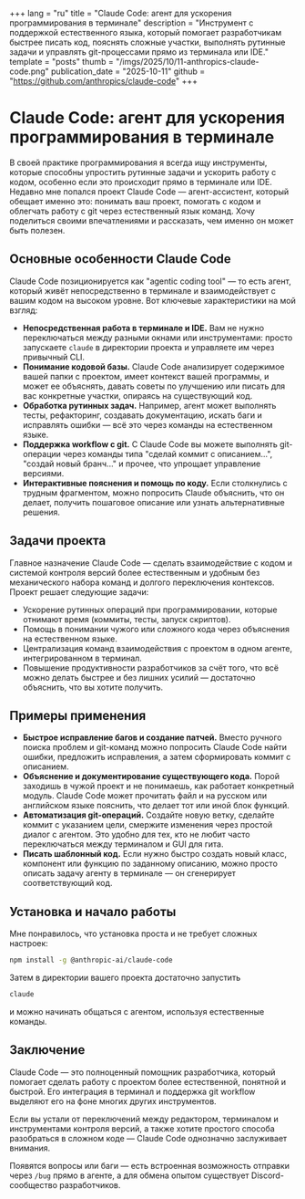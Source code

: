 +++
lang = "ru"
title = "Claude Code: агент для ускорения программирования в терминале"
description = "Инструмент с поддержкой естественного языка, который помогает разработчикам быстрее писать код, пояснять сложные участки, выполнять рутинные задачи и управлять git-процессами прямо из терминала или IDE."
template = "posts"
thumb = "/imgs/2025/10/11-anthropics-claude-code.png"
publication_date = "2025-10-11"
github = "https://github.com/anthropics/claude-code"
+++

# Claude Code: агент для ускорения программирования в терминале

В своей практике программирования я всегда ищу инструменты, которые способны упростить рутинные задачи и ускорить работу с кодом, особенно если это происходит прямо в терминале или IDE. Недавно мне попался проект Claude Code — агент-ассистент, который обещает именно это: понимать ваш проект, помогать с кодом и облегчать работу с git через естественный язык команд. Хочу поделиться своими впечатлениями и рассказать, чем именно он может быть полезен.

## Основные особенности Claude Code

Claude Code позиционируется как "agentic coding tool" — то есть агент, который живёт непосредственно в терминале и взаимодействует с вашим кодом на высоком уровне. Вот ключевые характеристики на мой взгляд:

- **Непосредственная работа в терминале и IDE.** Вам не нужно переключаться между разными окнами или инструментами: просто запускаете `claude` в директории проекта и управляете им через привычный CLI.
- **Понимание кодовой базы.** Claude Code анализирует содержимое вашей папки с проектом, имеет контекст вашей программы, и может ее объяснять, давать советы по улучшению или писать для вас конкретные участки, опираясь на существующий код.
- **Обработка рутинных задач.** Например, агент может выполнять тесты, рефакторинг, создавать документацию, искать баги и исправлять ошибки — всё это через команды на естественном языке.
- **Поддержка workflow с git.** С Claude Code вы можете выполнять git-операции через команды типа "сделай коммит с описанием...", "создай новый бранч..." и прочее, что упрощает управление версиями.
- **Интерактивные пояснения и помощь по коду.** Если столкнулись с трудным фрагментом, можно попросить Claude объяснить, что он делает, получить пошаговое описание или узнать альтернативные решения.

## Задачи проекта

Главное назначение Claude Code — сделать взаимодействие с кодом и системой контроля версий более естественным и удобным без механического набора команд и долгого переключения контексов. Проект решает следующие задачи:

- Ускорение рутинных операций при программировании, которые отнимают время (коммиты, тесты, запуск скриптов).
- Помощь в понимании чужого или сложного кода через объяснения на естественном языке.
- Централизация команд взаимодействия с проектом в одном агенте, интегрированном в терминал.
- Повышение продуктивности разработчиков за счёт того, что всё можно делать быстрее и без лишних усилий — достаточно объяснить, что вы хотите получить.

## Примеры применения

- **Быстрое исправление багов и создание патчей.** Вместо ручного поиска проблем и git-команд можно попросить Claude Code найти ошибки, предложить исправления, а затем сформировать коммит с описанием.  
- **Объяснение и документирование существующего кода.** Порой заходишь в чужой проект и не понимаешь, как работает конкретный модуль. Claude Code может прочитать файл и на русском или английском языке пояснить, что делает тот или иной блок функций.  
- **Автоматизация git-операций.** Создайте новую ветку, сделайте коммит с указанием цели, смержите изменения через простой диалог с агентом. Это удобно для тех, кто не любит часто переключаться между терминалом и GUI для гита.  
- **Писать шаблонный код.** Если нужно быстро создать новый класс, компонент или функцию по заданному описанию, можно просто описать задачу агенту в терминале — он сгенерирует соответствующий код.  

## Установка и начало работы

Мне понравилось, что установка проста и не требует сложных настроек:

```bash
npm install -g @anthropic-ai/claude-code
```

Затем в директории вашего проекта достаточно запустить

```bash
claude
```

и можно начинать общаться с агентом, используя естественные команды.

## Заключение

Claude Code — это полноценный помощник разработчика, который помогает сделать работу с проектом более естественной, понятной и быстрой. Его интеграция в терминал и поддержка git workflow выделяют его на фоне многих других инструментов.

Если вы устали от переключений между редактором, терминалом и инструментами контроля версий, а также хотите простого способа разобраться в сложном коде — Claude Code однозначно заслуживает внимания.

Появятся вопросы или баги — есть встроенная возможность отправки через `/bug` прямо в агенте, а для обмена опытом существует Discord-сообщество разработчиков.